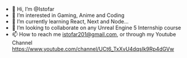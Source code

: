 - 👋 Hi, I’m @Istofar
- 👀 I’m interested in Gaming, Anime and Coding
- 🌱 I’m currently learning React, Next and Node...
- 💞️ I’m looking to collaborate on any Unreal Engine 5 Internship course
- 📫 How to reach me istofar201@gmail.com, or through my Youtube Channel https://www.youtube.com/channel/UCt6_TxXvU4dqsIk9Rp4dGVw

<!---
Istofar/Istofar is a ✨ special ✨ repository because its `README.md` (this file) appears on your GitHub profile.
You can click the Preview link to take a look at your changes.
--->
